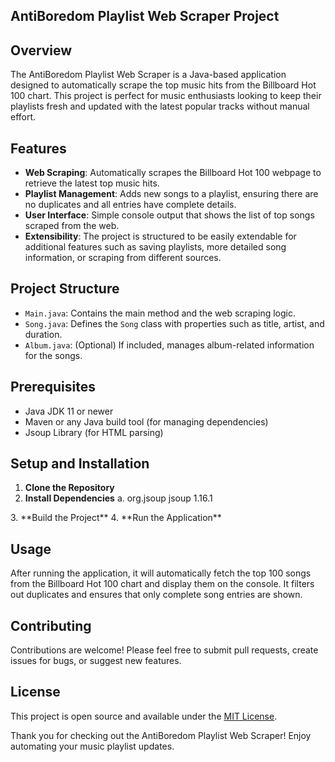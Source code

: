 ## AntiBoredom Playlist Web Scraper Project

## Overview
The AntiBoredom Playlist Web Scraper is a Java-based application designed to automatically scrape the top music hits from the Billboard Hot 100 chart. This project is perfect for music enthusiasts looking to keep their playlists fresh and updated with the latest popular tracks without manual effort.

## Features
- **Web Scraping**: Automatically scrapes the Billboard Hot 100 webpage to retrieve the latest top music hits.
- **Playlist Management**: Adds new songs to a playlist, ensuring there are no duplicates and all entries have complete details.
- **User Interface**: Simple console output that shows the list of top songs scraped from the web.
- **Extensibility**: The project is structured to be easily extendable for additional features such as saving playlists, more detailed song information, or scraping from different sources.

## Project Structure
- `Main.java`: Contains the main method and the web scraping logic.
- `Song.java`: Defines the `Song` class with properties such as title, artist, and duration.
- `Album.java`: (Optional) If included, manages album-related information for the songs.

## Prerequisites
- Java JDK 11 or newer
- Maven or any Java build tool (for managing dependencies)
- Jsoup Library (for HTML parsing)

## Setup and Installation
1. **Clone the Repository**
2. **Install Dependencies**
  a. <dependency>
  <groupId>org.jsoup</groupId>
  <artifactId>jsoup</artifactId>
  <version>1.16.1</version>
  </dependency>
3. **Build the Project**
4. **Run the Application**

## Usage
After running the application, it will automatically fetch the top 100 songs from the Billboard Hot 100 chart and display them on the console. It filters out duplicates and ensures that only complete song entries are shown.

## Contributing
Contributions are welcome! Please feel free to submit pull requests, create issues for bugs, or suggest new features.

## License
This project is open source and available under the [MIT License](LICENSE.md).


Thank you for checking out the AntiBoredom Playlist Web Scraper! Enjoy automating your music playlist updates.

